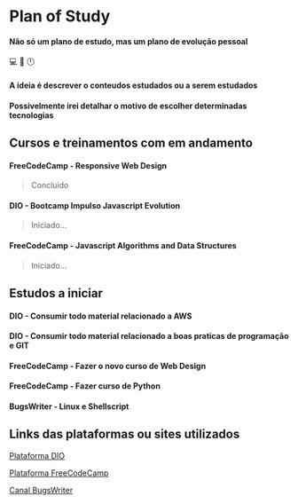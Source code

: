# Plan of Study

#### Não só um plano de estudo, mas um plano de evolução pessoal

💻 📖 🕛

#### A ideia é descrever o conteudos estudados ou a serem estudados

#### Possivelmente irei detalhar o motivo de escolher determinadas tecnologias

## Cursos e treinamentos com em andamento

#### FreeCodeCamp - Responsive Web Design
 > Concluido
#### DIO - Bootcamp Impulso Javascript Evolution
 > Iniciado...
#### FreeCodeCamp - Javascript Algorithms and Data Structures
 > Iniciado...

## Estudos a iniciar

#### DIO - Consumir todo material relacionado a AWS

#### DIO - Consumir todo material relacionado a boas praticas de programação e GIT

#### FreeCodeCamp - Fazer o novo curso de Web Design

#### FreeCodeCamp - Fazer curso de Python

#### BugsWriter - Linux e Shellscript

## Links das plataformas ou sites utilizados


[Plataforma DIO](https://www.dio.me/)

[Plataforma FreeCodeCamp](https://www.freecodecamp.org/)

[Canal BugsWriter](https://www.youtube.com/channel/UCngn7SVujlvskHRvRKc1cTw)
